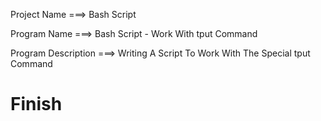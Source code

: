 Project Name ===> Bash Script

Program Name ===> Bash Script - Work With tput Command 

Program Description ===> Writing A Script To Work With The Special tput Command

# Finish
